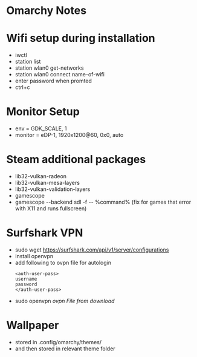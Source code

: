 # Omarchy Notes

# Wifi setup during installation
- iwctl
- station list
- station wlan0 get-networks
- station wlan0 connect name-of-wifi
- enter password when promted
- ctrl+c

# Monitor Setup
- env = GDK_SCALE, 1
- monitor = eDP-1, 1920x1200@60, 0x0, auto

# Steam additional packages
- lib32-vulkan-radeon
- lib32-vulkan-mesa-layers
- lib32-vulkan-validation-layers
- gamescope
- gamescope --backend sdl -f -- %command% (fix for games that error with X11 and runs fullscreen)

# Surfshark VPN
- sudo wget https://surfshark.com/api/v1/server/configurations
- install openvpn
- add following to ovpn file for autologin
  ```
  <auth-user-pass>
  username
  password
  </auth-user-pass>
  ```
- sudo openvpn *ovpn File from download*

# Wallpaper
- stored in .config/omarchy/themes/
- and then stored in relevant theme folder
